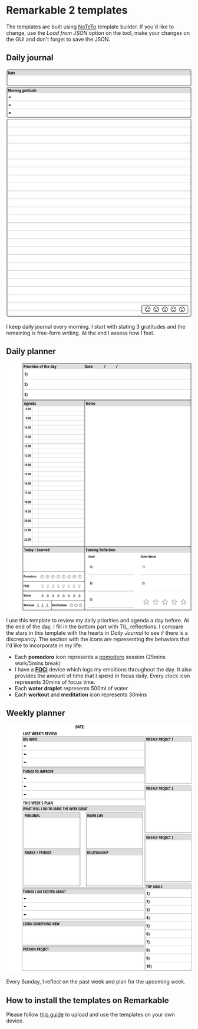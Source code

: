 # Remarkable 2 templates

The templates are built using [NoTeTo](https://noteto.needleinthehay.de/) template builder. If you'd like to change, use the *Load from JSON* option on the tool, make your changes on the GUI and don't forget to save the JSON.

## Daily journal
![](journal.png)

I keep daily journal every morning. I start with stating 3 gratitudes and the remaining is free-form writing. At the end I assess how I feel. 

## Daily planner
![](daily_planner.png)

I use this template to review my daily priorities and agenda a day before. At the end of the day, I fill in the bottom part with TIL, reflections. I compare the stars in this template with the hearts in *Daily Journal* to see if there is a discrepancy. The section with the icons are representing the behaviors that I'd like to incorporate in my life:

* Each **pomodoro** icon represents a [pomodoro](https://todoist.com/productivity-methods/pomodoro-technique) session (25mins work/5mins break) 
* I have a [**FOCI**](https://fociai.com/) device which logs my emoitions throughout the day. It also provides the amount of time that I spend in focus daily. Every clock icon represents 30mins of focus time.
* Each **water droplet** represents 500ml of water
* Each **workout** and **meditation** icon represents 30mins
 

## Weekly planner
![](weekly_planner.png)

Every Sunday, I reflect on the past week and plan for the upcoming week.

## How to install the templates on Remarkable

Please follow [this guide](https://remarkablewiki.com/tips/templates) to upload and use the templates on your own device.
